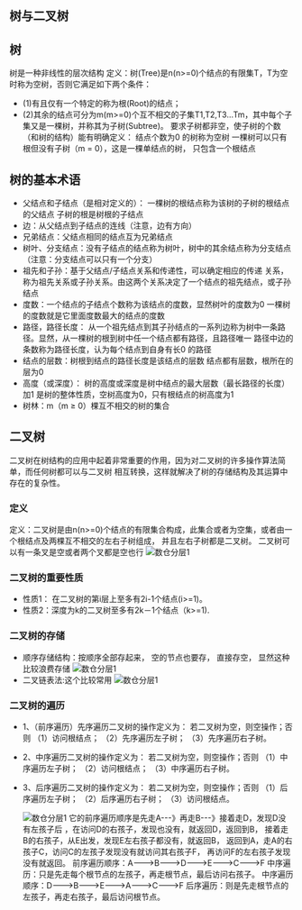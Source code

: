 ##  树与二叉树
## 树
树是一种非线性的层次结构
定义：树(Tree)是n(n>=0)个结点的有限集T，T为空时称为空树，否则它满足如下两个条件：
+ (1)有且仅有一个特定的称为根(Root)的结点；
+ (2)其余的结点可分为m(m>=0)个互不相交的子集T1,T2,T3…Tm，其中每个子集又是一棵树，并称其为子树(Subtree)。
要求子树都非空，使子树的个数（和树的结构）能有明确定义：
结点个数为0 的树称为空树
一棵树可以只有根但没有子树（m = 0），这是一棵单结点的树， 只包含一个根结点
## 树的基本术语
+ 父结点和子结点（是相对定义的）：
一棵树的根结点称为该树的子树的根结点的父结点
子树的根是树根的子结点
+ 边：从父结点到子结点的连线（注意，边有方向）
+ 兄弟结点：父结点相同的结点互为兄弟结点
+ 树叶、分支结点：没有子结点的结点称为树叶，树中的其余结点称为分支结点（注意：分支结点可以只有一个分支）
+ 祖先和子孙：基于父结点/子结点关系和传递性，可以确定相应的传递
关系，称为祖先关系或子孙关系。由这两个关系决定了一个结点的祖先结点，或子孙结点
+ 度数：一个结点的子结点个数称为该结点的度数，显然树叶的度数为0
一棵树的度数就是它里面度数最大的结点的度数
+ 路径，路径长度：
从一个祖先结点到其子孙结点的一系列边称为树中一条路径。显然，从一棵树的根到树中任一个结点都有路径，且路径唯一
路径中边的条数称为路径长度，认为每个结点到自身有长0 的路径
+ 结点的层数：树根到结点的路径长度是该结点的层数 结点都有层数，根所在的层为0
+ 高度（或深度）： 树的高度或深度是树中结点的最大层数（最长路径的长度）加1
是树的整体性质，空树高度为0，只有根结点的树高度为1
+ 树林：m（m ≥ 0）棵互不相交的树的集合
##  二叉树
二叉树在树结构的应用中起着非常重要的作用，因为对二叉树的许多操作算法简单，而任何树都可以与二叉树 相互转换，这样就解决了树的存储结构及其运算中存在的复杂性。
### 定义
定义：二叉树是由n(n>=0)个结点的有限集合构成，此集合或者为空集，或者由一个根结点及两棵互不相交的左右子树组成，
并且左右子树都是二叉树。
二叉树可以有一条叉是空或者两个叉都是空也行
![数仓分层1](/static/tree5.png)
### 二叉树的重要性质
+ 性质1： 在二叉树的第i层上至多有2i-1个结点(i>=1)。
+ 性质2：深度为k的二叉树至多有2k－1个结点（k>=1).
### 二叉树的存储
+ 顺序存储结构：按顺序全部存起来， 空的节点也要存， 直接存空， 显然这种比较浪费存储
  ![数仓分层1](/static/c1.png)
+ 二叉链表法:这个比较常用
  ![数仓分层1](/static/c2.png)
### 二叉树的遍历
+ 1、（前序遍历）先序遍历二叉树的操作定义为：
若二叉树为空，则空操作；否则
（1）访问根结点；
（2）先序遍历左子树；
（3）先序遍历右子树。
+ 2、中序遍历二叉树的操作定义为：
若二叉树为空，则空操作；否则
（1）中序遍历左子树；
（2）访问根结点；
（3）中序遍历右子树。
+ 3、后序遍历二叉树的操作定义为：
若二叉树为空，则空操作；否则
（1）后序遍历左子树；
（2）后序遍历右子树；
（3）访问根结点。

  ![数仓分层1](/static/b.webp)
它的前序遍历顺序是先走A---》再走B---》接着走D，发现D没有左孩子后
，在访问D的右孩子，发现也没有，就返回D，返回到B，
接着走B的右孩子，从E出发，发现E左右孩子都没有，就返回B，
返回到A，走A的右孩子C，访问C的左孩子发现没有就访问其右孩子F，
再访问F的左右孩子发现没有就返回。
前序遍历顺序：A--->B--->D--->E--->C--->F
中序遍历：只是先走每个根节点的左孩子，再走根节点，最后访问右孩子。
中序遍历顺序：D--->B--->E--->A--->C--->F
后序遍历：则是先走根节点的左孩子，再走右孩子，最后访问根节点。



